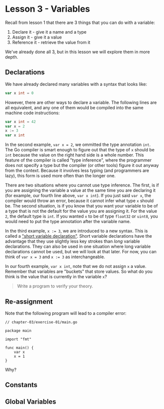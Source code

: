 # Lesson 3 - Variables

Recall from lesson 1 that there are 3 things that you can do with a variable:

1. Declare it - give it a name and a type
2. Assign it - give it a value
3. Reference it - retrieve the value from it

We've already done all 3, but in this lesson we will explore them in more
depth.

## Declarations

We have already declared many variables with a syntax that looks like:

```go
var x int = 0
```

However, there are other ways to declare a variable. The following lines are
all equivalent, and any one of them would be compiled into the same machine
code instructions:

```go
var x int = 42
var x = 2
x := 3
var x int
```

In the second example, `var x = 2`, we ommitted the type annotation `int`.
The Go compiler is smart enough to figure out that the type of `x` should be
`int` because the value on the right hand side is a whole number. This feature
of the compiler is called "type inference", where the programmer does not
specify a type but the compiler (or other tools) figure it out anyway from the
context. Because it involves less typing (and programmers are lazy), this form
is used more often than the longer one.

There are two situations where you cannot use type inference. The first, is if
you are assigning the variable a value at the same time you are declaring it
(for example, our fourth line above, `var x int`). If you just said `var x`,
the compiler would throw an error, because it cannot infer what type `x`
should be. The second situation, is if you know that you want your variable to
be of a type that is not the default for the value you are assigning it. For
the value `2`, the default type is `int`. If you wanted `x` to be of type
`float32` or `uint8`, you would need to put the type annotation after the
variable name.

In the third example, `x := 3`, we are introduced to a new syntax. This is
called a ["short variable declaration"](https://go.dev/ref/spec#Short_variable_declarations).
Short variable declarations have the advantage that they use slightly less key
strokes than *long* variable declarations. They can also be used in one
situation where long variable declarations cannot be used, but we will look
at that later. For now, you can think of `var x = 3` and `x := 3` as
interchangeable.

In our fourth example, `var x int`, note that we do not assign `x` a value.
Remember that variables are "buckets" that store values. So what do you think
is the value that is currently in the variable `x`?

> Write a program to verify your theory.

## Re-assignment

Note that the following program will lead to a compiler error:

```
// chapter-03/exercise-01/main.go

package main

import "fmt"

func main() {
    var x
    x = 1
}
```

Why?

## Constants

## Global Variables
